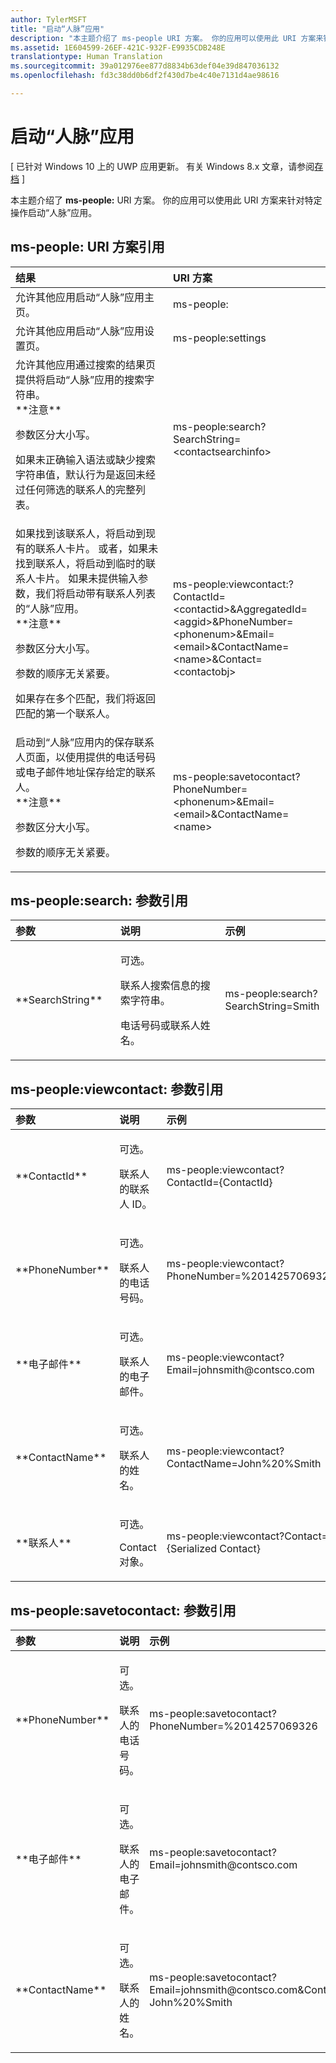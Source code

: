 ```yaml
---
author: TylerMSFT
title: "启动“人脉”应用"
description: "本主题介绍了 ms-people URI 方案。 你的应用可以使用此 URI 方案来针对特定操作启动“人脉”应用。"
ms.assetid: 1E604599-26EF-421C-932F-E9935CDB248E
translationtype: Human Translation
ms.sourcegitcommit: 39a012976ee877d8834b63def04e39d847036132
ms.openlocfilehash: fd3c38dd0b6df2f430d7be4c40e7131d4ae98616

---
```


# 启动“人脉”应用


\[ 已针对 Windows 10 上的 UWP 应用更新。 有关 Windows 8.x 文章，请参阅[存档](http://go.microsoft.com/fwlink/p/?linkid=619132) \]


本主题介绍了 **ms-people:** URI 方案。 你的应用可以使用此 URI 方案来针对特定操作启动“人脉”应用。

## ms-people: URI 方案引用


<table>
<colgroup>
<col width="50%" />
<col width="50%" />
</colgroup>
<thead>
<tr class="header">
<th align="left">结果</th>
<th align="left">URI 方案</th>
</tr>
</thead>
<tbody>
<tr class="odd">
<td align="left">允许其他应用启动“人脉”应用主页。</td>
<td align="left">ms-people:</td>
</tr>
<tr class="even">
<td align="left">允许其他应用启动“人脉”应用设置页。</td>
<td align="left">ms-people:settings</td>
</tr>
<tr class="odd">
<td align="left">允许其他应用通过搜索的结果页提供将启动“人脉”应用的搜索字符串。
<div class="alert">
**注意**  
<p>参数区分大小写。</p>
<p>如果未正确输入语法或缺少搜索字符串值，默认行为是返回未经过任何筛选的联系人的完整列表。</p>
</div>
<div>
 
</div></td>
<td align="left">ms-people:search?SearchString=&lt;contactsearchinfo&gt;</td>
</tr>
<tr class="even">
<td align="left">如果找到该联系人，将启动到现有的联系人卡片。 或者，如果未找到联系人，将启动到临时的联系人卡片。 如果未提供输入参数，我们将启动带有联系人列表的“人脉”应用。
<div class="alert">
**注意**  
<p>参数区分大小写。</p>
<p>参数的顺序无关紧要。</p>
<p>如果存在多个匹配，我们将返回匹配的第一个联系人。</p>
</div>
<div>
 
</div></td>
<td align="left">ms-people:viewcontact:?ContactId=&lt;contactid&gt;&amp;AggregatedId=&lt;aggid&gt;&amp;PhoneNumber= &lt;phonenum&gt;&amp;Email=&lt;email&gt;&amp;ContactName=&lt;name&gt;&amp;Contact=&lt;contactobj&gt;</td>
</tr>
<tr class="odd">
<td align="left">启动到“人脉”应用内的保存联系人页面，以使用提供的电话号码或电子邮件地址保存给定的联系人。
<div class="alert">
**注意**  
<p>参数区分大小写。</p>
<p>参数的顺序无关紧要。</p>
</div>
<div>
 
</div></td>
<td align="left">ms-people:savetocontact?PhoneNumber= &lt;phonenum&gt;&amp;Email=&lt;email&gt;&amp;ContactName=&lt;name&gt;</td>
</tr>
</tbody>
</table>

 

## ms-people:search: 参数引用


<table>
<colgroup>
<col width="33%" />
<col width="33%" />
<col width="33%" />
</colgroup>
<thead>
<tr class="header">
<th align="left">参数</th>
<th align="left">说明</th>
<th align="left">示例</th>
</tr>
</thead>
<tbody>
<tr class="odd">
<td align="left">**SearchString**</td>
<td align="left"><p>可选。</p>
<p>联系人搜索信息的搜索字符串。</p>
<p>电话号码或联系人姓名。</p></td>
<td align="left"><p>ms-people:search?SearchString=Smith</p></td>
</tr>
</tbody>
</table>

 

## ms-people:viewcontact: 参数引用


<table>
<colgroup>
<col width="33%" />
<col width="33%" />
<col width="33%" />
</colgroup>
<thead>
<tr class="header">
<th align="left">参数</th>
<th align="left">说明</th>
<th align="left">示例</th>
</tr>
</thead>
<tbody>
<tr class="odd">
<td align="left">**ContactId**</td>
<td align="left"><p>可选。</p>
<p>联系人的联系人 ID。</p></td>
<td align="left"><p>ms-people:viewcontact?ContactId={ContactId}</p></td>
</tr>
<tr class="even">
<td align="left">**PhoneNumber**</td>
<td align="left"><p>可选。</p>
<p>联系人的电话号码。</p></td>
<td align="left"><p>ms-people:viewcontact?PhoneNumber=%2014257069326</p></td>
</tr>
<tr class="odd">
<td align="left">**电子邮件**</td>
<td align="left"><p>可选。</p>
<p>联系人的电子邮件。</p></td>
<td align="left"><p>ms-people:viewcontact?Email=johnsmith@contsco.com</p></td>
</tr>
<tr class="even">
<td align="left">**ContactName**</td>
<td align="left"><p>可选。</p>
<p>联系人的姓名。</p></td>
<td align="left"><p>ms-people:viewcontact?ContactName=John%20%Smith</p></td>
</tr>
<tr class="odd">
<td align="left">**联系人**</td>
<td align="left"><p>可选。</p>
<p>Contact 对象。</p></td>
<td align="left"><p>ms-people:viewcontact?Contact={Serialized Contact}</p></td>
</tr>
</tbody>
</table>

 

## ms-people:savetocontact: 参数引用


<table>
<colgroup>
<col width="33%" />
<col width="33%" />
<col width="33%" />
</colgroup>
<thead>
<tr class="header">
<th align="left">参数</th>
<th align="left">说明</th>
<th align="left">示例</th>
</tr>
</thead>
<tbody>
<tr class="odd">
<td align="left">**PhoneNumber**</td>
<td align="left"><p>可选。</p>
<p>联系人的电话号码。</p></td>
<td align="left"><p>ms-people:savetocontact?PhoneNumber=%2014257069326</p></td>
</tr>
<tr class="even">
<td align="left">**电子邮件**</td>
<td align="left"><p>可选。</p>
<p>联系人的电子邮件。</p></td>
<td align="left"><p>ms-people:savetocontact?Email=johnsmith@contsco.com</p></td>
</tr>
<tr class="odd">
<td align="left">**ContactName**</td>
<td align="left"><p>可选。</p>
<p>联系人的姓名。</p></td>
<td align="left"><p>ms-people:savetocontact?Email=johnsmith@contsco.com&amp;ContactName= John%20%Smith</p></td>
</tr>
</tbody>
</table>

 

 

 



<!--HONumber=Jun16_HO5-->


